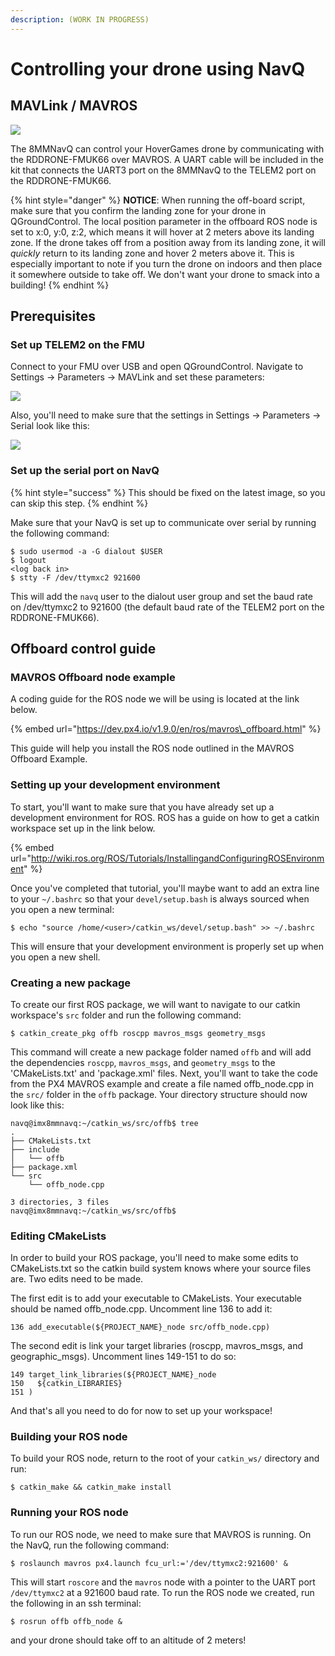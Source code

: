 ```yaml
---
description: (WORK IN PROGRESS)
---
```


# Controlling your drone using NavQ

## MAVLink / MAVROS

![](../../.gitbook/assets/image%20%2816%29.png)

The 8MMNavQ can control your HoverGames drone by communicating with the RDDRONE-FMUK66 over MAVROS. A UART cable will be included in the kit that connects the UART3 port on the 8MMNavQ to the TELEM2 port on the RDDRONE-FMUK66.

{% hint style="danger" %}
**NOTICE**: When running the off-board script, make sure that you confirm the landing zone for your drone in QGroundControl. The local position parameter in the offboard ROS node is set to x:0, y:0, z:2, which means it will hover at 2 meters above its landing zone. If the drone takes off from a position away from its landing zone, it will _quickly_ return to its landing zone and hover 2 meters above it. This is especially important to note if you turn the drone on indoors and then place it somewhere outside to take off. We don't want your drone to smack into a building!
{% endhint %}

## Prerequisites

### Set up TELEM2 on the FMU

Connect to your FMU over USB and open QGroundControl. Navigate to Settings -&gt; Parameters -&gt; MAVLink and set these parameters:

![](../../.gitbook/assets/image%20%2819%29.png)

Also, you'll need to make sure that the settings in Settings -&gt; Parameters -&gt; Serial look like this:

![](../../.gitbook/assets/image%20%2820%29.png)

### Set up the serial port on NavQ

{% hint style="success" %}
This should be fixed on the latest image, so you can skip this step.
{% endhint %}

Make sure that your NavQ is set up to communicate over serial by running the following command:

```text
$ sudo usermod -a -G dialout $USER
$ logout
<log back in>
$ stty -F /dev/ttymxc2 921600
```

This will add the `navq` user to the dialout user group and set the baud rate on /dev/ttymxc2 to 921600 \(the default baud rate of the TELEM2 port on the RDDRONE-FMUK66\). 

## Offboard control guide

### MAVROS Offboard node example

A coding guide for the ROS node we will be using is located at the link below.

{% embed url="https://dev.px4.io/v1.9.0/en/ros/mavros\_offboard.html" %}

This guide will help you install the ROS node outlined in the MAVROS Offboard Example. 

### Setting up your development environment

To start, you'll want to make sure that you have already set up a development environment for ROS. ROS has a guide on how to get a catkin workspace set up in the link below.

{% embed url="http://wiki.ros.org/ROS/Tutorials/InstallingandConfiguringROSEnvironment" %}

Once you've completed that tutorial, you'll maybe want to add an extra line to your `~/.bashrc` so that your `devel/setup.bash` is always sourced when you open a new terminal:

```text
$ echo "source /home/<user>/catkin_ws/devel/setup.bash" >> ~/.bashrc
```

This will ensure that your development environment is properly set up when you open a new shell.

### Creating a new package

To create our first ROS package, we will want to navigate to our catkin workspace's `src` folder and run the following command:

```text
$ catkin_create_pkg offb roscpp mavros_msgs geometry_msgs
```

This command will create a new package folder named `offb` and will add the dependencies `roscpp`, `mavros_msgs`, and `geometry_msgs` to the 'CMakeLists.txt' and 'package.xml' files. Next, you'll want to take the code from the PX4 MAVROS example and create a file named offb\_node.cpp in the `src/` folder in the `offb` package. Your directory structure should now look like this:

```text
navq@imx8mmnavq:~/catkin_ws/src/offb$ tree
.
├── CMakeLists.txt
├── include
│   └── offb
├── package.xml
└── src
    └── offb_node.cpp

3 directories, 3 files
navq@imx8mmnavq:~/catkin_ws/src/offb$
```

### Editing CMakeLists

In order to build your ROS package, you'll need to make some edits to CMakeLists.txt so the catkin build system knows where your source files are. Two edits need to be made. 

The first edit is to add your executable to CMakeLists. Your executable should be named offb\_node.cpp. Uncomment line 136 to add it:

```text
136 add_executable(${PROJECT_NAME}_node src/offb_node.cpp)
```

The second edit is link your target libraries \(roscpp, mavros\_msgs, and geographic\_msgs\). Uncomment lines 149-151 to do so:

```text
149 target_link_libraries(${PROJECT_NAME}_node
150   ${catkin_LIBRARIES}
151 )
```

And that's all you need to do for now to set up your workspace!

### Building your ROS node

To build your ROS node, return to the root of your `catkin_ws/` directory and run:

```text
$ catkin_make && catkin_make install
```

### Running your ROS node

To run our ROS node, we need to make sure that MAVROS is running. On the NavQ, run the following command:

```text
$ roslaunch mavros px4.launch fcu_url:='/dev/ttymxc2:921600' &
```

This will start `roscore` and the `mavros` node with a pointer to the UART port `/dev/ttymxc2` at a 921600 baud rate. To run the ROS node we created, run the following in an ssh terminal:

```text
$ rosrun offb offb_node &
```

and your drone should take off to an altitude of 2 meters!

